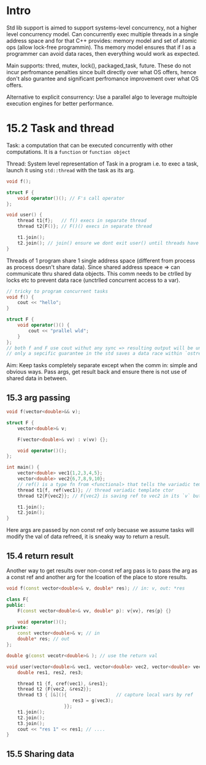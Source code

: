 # Intro
Std lib support is aimed to support systems-level concurrency, not a higher level concurrency model. Can concurrently exec multiple threads in a single address space and for that C++ provides: memory model and set of atomic ops (allow lock-free programmin). Ths memory model ensures that if I as a programmer can avoid data races, then everything would work as expected. 

Main supports: thred, mutex, lock(), packaged_task, future. These do not incur perfromance penalties since built directly over what OS offers, hence don't also gurantee and significant perfromance improvement over what OS offers.

Alternative to explicit consurrency: Use a parallel algo to leverage multoiple execution engines for better performance.

# 15.2 Task and thread
Task: a computation that can be executed concurrently with other computations. It is a `function` or `function object`

Thread: System level representation of Task in a program i.e. to exec a task, launch it using `std::thread` with the task as its arg.
```c++
void f();

struct F {
    void operator()(); // F's call operator
};

void user() {
    thread t1{f};   // f() execs in separate thread
    thread t2{F()}; // F()() execs in separate thread

    t1.join();
    t2.join(); // join() ensure we dont exit user() until threads have completed ie. wait for thread to terminate
}
```
Threads of 1 program share 1 single address space (different from process as process doesn't share data). Since shared address speace => can communicate thru shared data objects. This comm needs to be ctrlled by locks etc to prevent data race (unctrlled concurrent access to a var).

```c++
// tricky to program concurrent tasks
void f() {
    cout << "hello";
}

struct F {
    void operator()() {
        cout << "prallel wld";
    }
};
// both f and F use cout withut any sync => resulting output will be unpredicatble
// only a sepcific guarantee in the std saves a data race within `ostream` that could cuase a crash
```
Aim: Keep tasks completely separate except when the comm in: simple and obvious ways. Pass args, get result back and ensure there is not use of shared data in between.

## 15.3 arg passing
```C++
void f(vector<double>&& v);

struct F {
    vector<double>& v;

    F(vector<double>& vv) : v(vv) {};

    void operator()();
};

int main() {
    vector<double> vec1{1,2,3,4,5};
    vector<double> vec2{6,7,8,9,10};
    // ref() is a type fn from <functional> that tells the variadic template to treat vec1 as a ref vs as object, else vec1 will pass by val
    thread t1{f, ref(vec1)}; // thread variadic template ctor 
    thread t2{F{vec2}}; // F{vec2} is saving ref to vec2 in its `v` but passing vec2 by val would reduce risk of no other task changnig vec2 meanwhile

    t1.join();
    t2.join();
}
```
Here args are passed by non const ref only becuase we assume tasks will modify the val of data refreed, it is sneaky way to return a result.
## 15.4 return result
Another way to get results over non-const ref arg pass is to pass the arg as a const ref and another arg for the lcoation of the place to store results.
```C++
void f(const vector<double>& v, double* res); // in: v, out: *res

class F{
public:
    F(const vector<double>& vv, double* p): v{vv}, res{p} {}

    void operator()();
private:
    const vector<double>& v; // in
    double* res; // out
};

double g(const vecotr<double>& ); // use the return val

void user(vector<double>& vec1, vector<double> vec2, vector<double> vec3) {
    double res1, res2, res3;

    thread t1 {f, cref(vec1), &res1};
    thread t2 {F{vec2, &res2}};
    thread t3 { [&](){                  // capture local vars by ref
                        res3 = g(vec3);
                     }};
    t1.join();
    t2.join();
    t3.join();
    cout << "res 1" << res1; // ....
}
```
## 15.5 Sharing data

